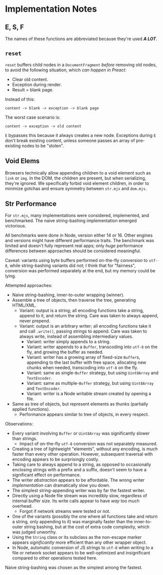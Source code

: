 # Implementation Notes

## E, S, F

The names of these functions are abbreviated because they're used _**A LOT**_.

## `reset`

`reset` buffers child nodes in a `DocumentFragment` _before_ removing old nodes, to avoid the following situation, which _can happen in Preact_:

  * Clear old content.
  * Exception during render.
  * Result = blank page.

Instead of this:

    content -> blank -> exception -> blank page

The worst case scenario is:

    content -> exception -> old content

`E` bypasses this because it always creates a new node. Exceptions during `E` don't break existing content, unless someone passes an array of pre-existing nodes to be "stolen".

## Void Elems

Browsers technically allow appending children to a void element such as `link` or `img`. In the DOM, the children are present, but when serializing, they're ignored. We specifically forbid void element children, in order to minimize gotchas and ensure symmetry between `str.mjs` and `dom.mjs`.

## Str Performance

For `str.mjs`, many implementations were considered, implemented, and benchmarked. The naive string-bashing implementation emerged victorious.

All benchmarks were done in Node, version either 14 or 16. Other engines and versions might have different performance traits. The benchmark was limited and doesn't fully represent real apps; only _huge_ performance differences between approaches should be considered meaningful.

Caveat: variants using byte buffers performed on-the-fly conversion to `utf-8`, while string-bashing variants did not; I think that for "fairness", conversion was performed separately at the end, but my memory could be lying.

Attempted approaches:

* Naive string-bashing, inner-to-outer wrapping (winner).
* Assemble a tree of objects, then traverse the tree, generating HTML/XML.
  * Variant: output is a string; all encoding functions take a string, append to it, and return the string. Care was taken to always append, never prepend.
  * Variant: output is an arbitrary writer; all encoding functions take it and call `.write()`, passing strings to append. Care was taken to always write, instead of assembling intermediary values.
    * Variant: writer simply appends to a string.
    * Variant: writer appends to a `Buffer`, transcoding into `utf-8` on the fly, and growing the buffer as needed.
    * Variant: writer has a growing array of fixed-size `Buffer`s, appending to the last buffer with free space, allocating new chunks when needed, transcoding into `utf-8` on the fly.
    * Variant: same as single-`Buffer` strategy, but using `Uint8Array` and `TextEncoder`.
    * Variant: same as multiple-`Buffer` strategy, but using `Uint8Array` and `TextEncoder`.
    * Variant: writer is a Node writable stream created by opening a file.
* Same as tree of objects, but represent elements as thunks (partially applied functions).
  * Performance appears similar to tree of objects, in every respect.

Observations:

* Every variant involving `Buffer` or `Uint8Array` was significantly slower than strings.
  * Impact of on-the-fly `utf-8` conversion was not separately measured.
* Creating a tree of lightweight "elements", without any encoding, is _much_ faster than every other operation. However, subsequent traversal with encoding appears to be surprisingly costly.
* Taking care to always append to a string, as opposed to occasionally enclosing strings with a prefix and a suffix, doesn't seem to have a significant effect on performance.
* The writer _abstraction_ appears to be affordable. The wrong writer _implementation_ can dramatically slow you down.
* The simplest string-appending writer was by far the fastest writer.
* Directly using a Node file stream was incredibly slow, regardless of internal buffer size. Its write calls appear to have _way_ too much overhead.
  * Forgot if network streams were tested or not.
* One of the variants (possibly the one where all functions take and return a string, only appending to it) was marginally faster than the inner-to-outer string bashing, but at the cost of extra code complexity, which was judged unworthy.
* Using the `String` class or its subclass as the non-escape marker appears _significantly_ more efficient than any other wrapper object.
* In Node, automatic conversion of JS strings to `utf-8` when writing to a file or network socket appears to be well-optimized and insignificant compared to other operations tested here.

Naive string-bashing was chosen as the simplest among the fastest.
